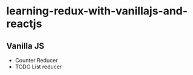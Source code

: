 # learning-redux-with-vanillajs-and-reactjs

## Vanilla JS
  - Counter Reducer
  - TODO List reducer
